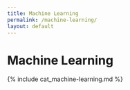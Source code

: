 ```yaml
---
title: Machine Learning
permalink: /machine-learning/
layout: default
---
```


# Machine Learning

{% include cat_machine-learning.md %}
